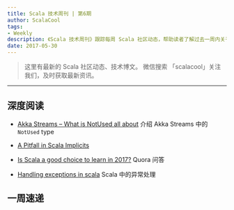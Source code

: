```yaml
---
title: Scala 技术周刊 | 第6期
author: ScalaCool
tags:
- Weekly
description: 《Scala 技术周刊》跟踪每周 Scala 社区动态，帮助读者了解过去一周内关于 Scala 发生的事情。
date: 2017-05-30
---
```


> 这里有最新的 Scala 社区动态、技术博文。
微信搜索 「scalacool」关注我们，及时获取最新资讯。

***

## 深度阅读

- [Akka Streams – What is NotUsed all about](https://manuel.bernhardt.io/2017/05/22/akka-streams-notused/)
  介绍 Akka Streams 中的 `NotUsed` type

- [A Pitfall in Scala Implicits](https://ian.pw/posts/2017-05-21-a-pitfall-in-scala-implicits.html)

- [Is Scala a good choice to learn in 2017?](https://www.quora.com/Is-Scala-a-good-choice-to-learn-in-2017)
  Quora 问答

- [Handling exceptions in scala](https://medium.com/@tilakpatidar/handling-exceptions-in-scala-dc8a8160eb64)
  Scala 中的异常处理


  

## 一周速递
